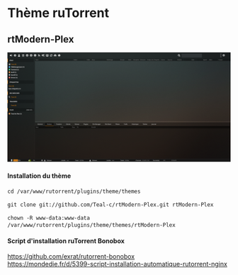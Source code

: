# Thème ruTorrent

## rtModern-Plex

![alt text](https://raw.githubusercontent.com/Teal-c/rtModern-Plex/master/capture.png "demo")

#### Installation du thème
```
cd /var/www/rutorrent/plugins/theme/themes
```
```
git clone git://github.com/Teal-c/rtModern-Plex.git rtModern-Plex
```
```
chown -R www-data:www-data /var/www/rutorrent/plugins/theme/themes/rtModern-Plex
```


#### Script d'installation ruTorrent Bonobox 

https://github.com/exrat/rutorrent-bonobox  
https://mondedie.fr/d/5399-script-installation-automatique-rutorrent-nginx  
